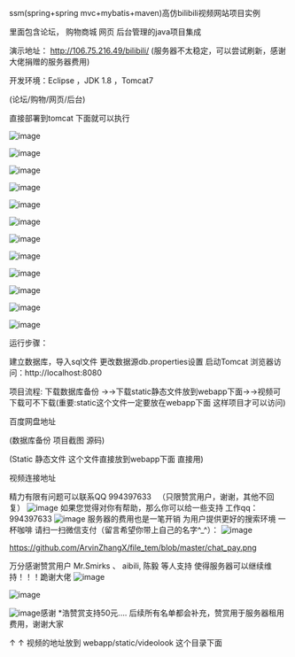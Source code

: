 ssm(spring+spring mvc+mybatis+maven)高仿bilibili视频网站项目实例

里面包含论坛， 购物商城  网页  后台管理的java项目集成

演示地址：    http://106.75.216.49/bilibili/
(服务器不太稳定，可以尝试刷新，感谢大佬捐赠的服务器费用)

开发环境：Eclipse ，JDK 1.8 ，Tomcat7

(论坛/购物/网页/后台)

直接部署到tomcat 下面就可以执行

![image](https://github.com/ArvinZhangX/ssm_bilibili/blob/master/bilibili/%E9%A1%B9%E7%9B%AE/%E4%B8%BB%E9%A1%B5.png)

![image](https://github.com/ArvinZhangX/ssm_bilibili/blob/master/bilibili/%E9%A1%B9%E7%9B%AE/%E4%B8%AA%E4%BA%BA%E5%90%8E%E5%8F%B0.png)

![image](https://github.com/ArvinZhangX/ssm_bilibili/blob/master/bilibili/%E9%A1%B9%E7%9B%AE/%E4%B8%8B%E5%8D%95.png)

![image](https://github.com/ArvinZhangX/ssm_bilibili/blob/master/bilibili/%E9%A1%B9%E7%9B%AE/%E4%B8%BB%E9%A1%B5%E4%B8%8B%E6%96%B9.png)

![image](https://github.com/ArvinZhangX/ssm_bilibili/blob/master/bilibili/%E9%A1%B9%E7%9B%AE/%E5%8F%91%E5%B8%96.png)

![image](https://github.com/ArvinZhangX/ssm_bilibili/blob/master/bilibili/%E9%A1%B9%E7%9B%AE/%E5%9B%9E%E5%A4%8D.png)

![image](https://github.com/ArvinZhangX/ssm_bilibili/blob/master/bilibili/%E9%A1%B9%E7%9B%AE/%E6%8A%95%E7%A8%BF.png)

![image](https://github.com/ArvinZhangX/ssm_bilibili/blob/master/bilibili/%E9%A1%B9%E7%9B%AE/%E6%B3%A8%E5%86%8C%E7%94%A8%E6%88%B7.png)

![image](https://github.com/ArvinZhangX/ssm_bilibili/blob/master/bilibili/%E9%A1%B9%E7%9B%AE/%E7%9B%AE%E5%BD%95.png)

![image](https://github.com/ArvinZhangX/ssm_bilibili/blob/master/bilibili/%E9%A1%B9%E7%9B%AE/%E8%AE%A2%E5%8D%95%E5%90%8E%E5%8F%B0.png)

![image](https://github.com/ArvinZhangX/ssm_bilibili/blob/master/bilibili/%E9%A1%B9%E7%9B%AE/%E8%AE%BA%E5%9D%9B.png)

![image](https://github.com/ArvinZhangX/ssm_bilibili/blob/master/bilibili/%E9%A1%B9%E7%9B%AE/%E8%B4%AD%E7%89%A9.png)



运行步骤：

建立数据库，导入sql文件
更改数据源db.properties设置
启动Tomcat
浏览器访问：http://localhost:8080

项目流程: 下载数据库备份 →→下载static静态文件放到webapp下面→→视频可下载可不下载(重要:static这个文件一定要放在webapp下面 这样项目才可以访问)

百度网盘地址

(数据库备份 项目截图 源码)



(Static 静态文件  这个文件直接放到webapp下面 直接用)


视频连接地址

精力有限有问题可以联系QQ  994397633   （只限赞赏用户，谢谢，其他不回复）
![image](https://github.com/ArvinZhangX/file_tem/blob/master/Alipay.png)
如果您觉得对你有帮助，那么你可以给一些支持 工作qq：994397633
![image](https://github.com/ArvinZhangX/file_tem/blob/master/chat_pay.png)
服务器的费用也是一笔开销
为用户提供更好的搜索环境
一杯咖啡
请扫一扫微信支付（留言希望你带上自己的名字^_^）：
![image](https://github.com/ArvinZhangX/file_tem/blob/master/chat_pay.png)

https://github.com/ArvinZhangX/file_tem/blob/master/chat_pay.png

万分感谢赞赏用户  Mr.Smirks 、 aibili, 陈毅 等人支持
使得服务器可以继续维持！！！跪谢大佬
![image](https://github.com/ArvinZhangX/file_tem/blob/master/shang.jpg)

![image](https://github.com/ArvinZhangX/file_tem/blob/master/shang_chen.png)

![image](https://github.com/ArvinZhangX/file_tem/blob/master/shang0714.jpg)感谢 *浩赞赏支持50元.... 后续所有名单都会补充，赞赏用于服务器租用费用，谢谢大家


↑ ↑ 视频的地址放到  webapp/static/videolook 这个目录下面 
